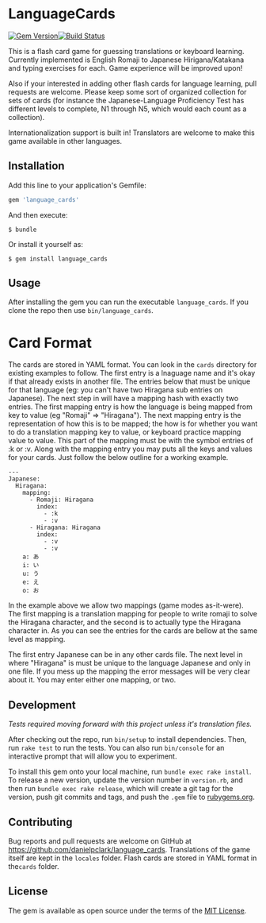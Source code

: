 # LanguageCards
[![Gem Version](https://badge.fury.io/rb/language_cards.svg)](https://badge.fury.io/rb/language_cards)[![Build Status](https://travis-ci.org/danielpclark/langauge_cards.svg?branch=master)](https://travis-ci.org/danielpclark/langauge_cards)

This is a flash card game for guessing translations or keyboard learning.  Currently implemented is
English Romaji to Japanese Hirigana/Katakana and typing exercises for each.  Game experience will be improved upon!

Also if your interested in adding other flash cards for language learning, pull requests are welcome.  Please
keep some sort of organized collection for sets of cards (for instance the Japanese-Language Proficiency Test
has different levels to complete, N1 through N5, which would each count as a collection).

Internationalization support is built in!  Translators are welcome to make this game available in other languages.

## Installation

Add this line to your application's Gemfile:

```ruby
gem 'language_cards'
```

And then execute:

    $ bundle

Or install it yourself as:

    $ gem install language_cards

## Usage

After installing the gem you can run the executable `language_cards`.  If you clone the repo then use
`bin/language_cards`.

# Card Format

The cards are stored in YAML format.  You can look in the `cards` directory for existing examples to follow.
The first entry is a lnaguage name and it's okay if that already exists in another file.  The entries below that
must be unique for that language (eg: you can't have two Hiragana sub entries on Japanese).  The next step in
will have a mapping hash with exactly two entries.  The first mapping entry is how the language is being mapped
from key to value (eg "Romaji" => "Hiragana").  The next mapping entry is the representation of how this is to be
mapped; the how is for whether you want to do a translation mapping key to value, or keyboard practice mapping
value to value.  This part of the mapping must be with the symbol entries of :k or :v.  Along with the mapping
entry you may puts all the keys and values for your cards.  Just follow the below outline for a working example.

```
---
Japanese:
  Hiragana:
    mapping:
      - Romaji: Hiragana
        index: 
          - :k
          - :v
      - Hiragana: Hiragana
        index: 
          - :v
          - :v
    a: あ
    i: い
    u: う
    e: え
    o: お
```

In the example above we allow two mappings (game modes as-it-were).  The first mapping is a translation mapping
for people to write romaji to solve the Hiragana character, and the second is to actually type the Hiragana
character in.  As you can see the entries for the cards are bellow at the same level as mapping.

The first entry Japanese can be in any other cards file.  The next level in where "Hiragana" is must be unique to
the language Japanese and only in one file.  If you mess up the mapping the error messages will be very clear
about it.  You may enter either one mapping, or two.

## Development

*Tests required moving forward with this project unless it's translation files.*

After checking out the repo, run `bin/setup` to install dependencies. Then, run `rake test` to run the tests. You can also run `bin/console` for an interactive prompt that will allow you to experiment.

To install this gem onto your local machine, run `bundle exec rake install`. To release a new version, update the version number in `version.rb`, and then run `bundle exec rake release`, which will create a git tag for the version, push git commits and tags, and push the `.gem` file to [rubygems.org](https://rubygems.org).

## Contributing

Bug reports and pull requests are welcome on GitHub at https://github.com/danielpclark/language_cards.
Translations of the game itself are kept in the `locales` folder.  Flash cards are stored in YAML format in the`cards` folder.


## License

The gem is available as open source under the terms of the [MIT License](http://opensource.org/licenses/MIT).

